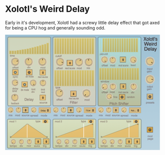 # Xolotl's Weird Delay

Early in it's development, Xolotl had a screwy little delay effect that got axed for being a CPU hog and generally sounding odd. 


![Xolotwd](https://raw.githubusercontent.com/publicsamples/Xolotls-Weird-Delay/main/xwd.png)

